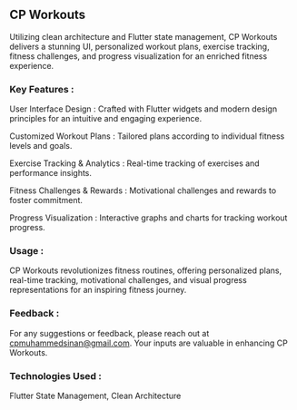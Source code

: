 ## CP Workouts

Utilizing clean architecture and Flutter state management, CP Workouts delivers a stunning UI, personalized workout plans, exercise tracking, fitness challenges, and progress visualization for an enriched fitness experience.

### Key Features :

User Interface Design : Crafted with Flutter widgets and modern design principles for an intuitive and engaging experience.

Customized Workout Plans : Tailored plans according to individual fitness levels and goals. 

Exercise Tracking & Analytics : Real-time tracking of exercises and performance insights.

Fitness Challenges & Rewards : Motivational challenges and rewards to foster commitment.

Progress Visualization : Interactive graphs and charts for tracking workout progress.

### Usage :
CP Workouts revolutionizes fitness routines, offering personalized plans, real-time tracking, motivational challenges, and visual progress representations for an inspiring fitness journey.

### Feedback :
For any suggestions or feedback, please reach out at cpmuhammedsinan@gmail.com. Your inputs are valuable in enhancing CP Workouts.

### Technologies Used :
Flutter State Management, Clean Architecture
 
